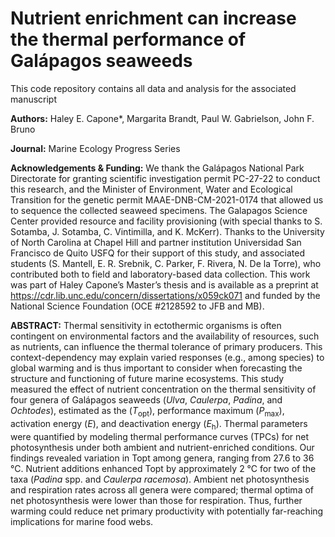 # Nutrient enrichment can increase the thermal performance of Galápagos seaweeds

This code repository contains all data and analysis for the associated manuscript

**Authors:** Haley E. Capone*, Margarita Brandt, Paul W. Gabrielson, John F. Bruno

**Journal:** Marine Ecology Progress Series

**Acknowledgements & Funding:** We thank the Galápagos National Park Directorate for granting scientific investigation permit PC-27-22 to conduct this research, and the Minister of Environment, Water and Ecological Transition for the genetic permit MAAE-DNB-CM-2021-0174 that allowed us to sequence the collected seaweed specimens. The Galapagos Science Center provided resource and facility provisioning (with special thanks to S. Sotamba, J. Sotamba, C. Vintimilla, and K. McKerr). Thanks to the University of North Carolina at Chapel Hill and partner institution Universidad San Francisco de Quito USFQ for their support of this study, and associated students (S. Mantell, E. R. Srebnik, C. Parker, F. Rivera, N. De la Torre), who contributed both to field and laboratory-based data collection. This work was part of Haley Capone’s Master’s thesis and is available as a preprint at https://cdr.lib.unc.edu/concern/dissertations/x059ck071 and funded by the National Science Foundation (OCE #2128592 to JFB and MB).


**ABSTRACT:** Thermal sensitivity in ectothermic organisms is often contingent on environmental factors and the availability of resources, such as nutrients, can influence the thermal tolerance of primary producers. This context-dependency may explain varied responses (e.g., among species) to global warming and is thus important to consider when forecasting the structure and functioning of future marine ecosystems. This study measured the effect of nutrient concentration on the thermal sensitivity of four genera of Galápagos seaweeds (*Ulva*, *Caulerpa*, *Padina*, and *Ochtodes*), estimated as the (*T*<sub>opt</sub>), performance maximum (*P*<sub>max</sub>), activation energy (*E*), and deactivation energy (*E*<sub>h</sub>).  Thermal parameters were quantified by modeling thermal performance curves (TPCs) for net photosynthesis under both ambient and nutrient-enriched conditions. Our findings revealed variation in Topt among genera, ranging from 27.6 to 36 °C. Nutrient additions enhanced Topt by approximately 2 °C for two of the taxa (*Padina* spp. and *Caulerpa* *racemosa*). Ambient net photosynthesis and respiration rates across all genera were compared; thermal optima of net photosynthesis were lower than those for respiration. Thus, further warming could reduce net primary productivity with potentially far-reaching implications for marine food webs.
